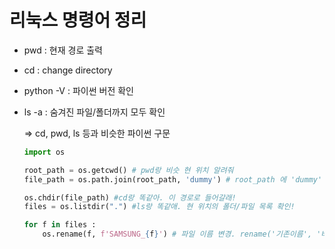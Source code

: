 # 리눅스 명령어 정리

* pwd : 현재 경로 출력

* cd : change directory

* python -V : 파이썬 버전 확인 

* ls -a : 숨겨진 파일/폴더까지 모두 확인

  => cd, pwd, ls 등과 비슷한 파이썬 구문

  ```python
  import os
  
  root_path = os.getcwd() # pwd랑 비슷 현 위치 알려줘
  file_path = os.path.join(root_path, 'dummy') # root_path 에 'dummy' 붙여줘!
  
  os.chdir(file_path) #cd랑 똑같아. 이 경로로 들어갈래!
  files = os.listdir(".") #ls랑 똑같애. 현 위치의 폴더/파일 목록 확인!
  
  for f in files : 
      os.rename(f, f'SAMSUNG_{f}') # 파일 이름 변경. rename('기존이름', '바뀔 이름')
  ```

  